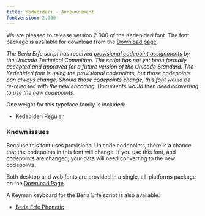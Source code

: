 ```yaml
---
title: Kedebideri - Announcement
fontversion: 2.000
---
```


We are pleased to release version 2.000 of the Kedebideri font. The font package is available for download from the [Download page](https://software.sil.org/kedebideri/download/).

_The Beria Erfe script has received [provisional codepoint assignments](https://www.unicode.org/alloc/Pipeline.html) by the Unicode Technical Committee. The script has not yet been formally accepted and approved for a future version of the Unicode Standard. The Kedebideri font is using the provisional codepoints, but those codepoints can always change. Should those codepoints change, this font would be re-released with the new encoding. Documents would then need converting to use the new codepoints._

One weight for this typeface family is included:

- Kedebideri Regular

### Known issues

Because this font uses provisional Unicode codepoints, there is a chance that the codepoints in this font will change. If you use this font, and codepoints are changed, your data will need converting to the new codepoints.

Both desktop and web fonts are provided in a single, all-platforms package on the [Download Page](https://software.sil.org/kedebideri/download).

A Keyman keyboard for the Beria Erfe script is also available:

- [Beria Erfe Phonetic](https://keyman.com/keyboards/beria_erfe_phonetic)

